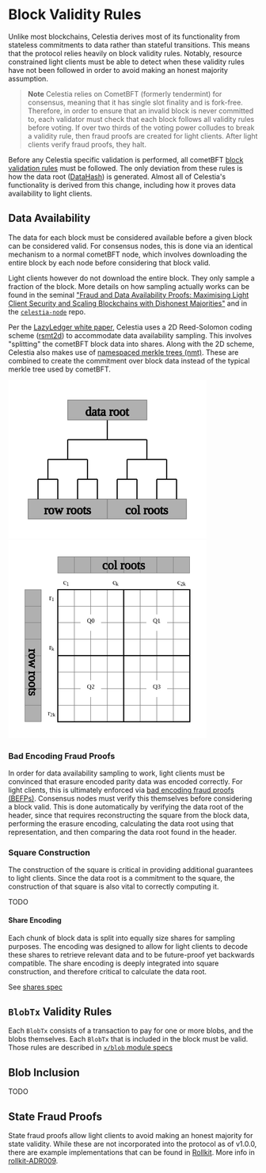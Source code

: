 # Block Validity Rules

Unlike most blockchains, Celestia derives most of its functionality from
stateless commitments to data rather than stateful transitions. This means that
the protocol relies heavily on block validity rules. Notably, resource
constrained light clients must be able to detect when these validity rules have
not been followed in order to avoid making an honest majority assumption.

> **Note** Celestia relies on CometBFT (formerly tendermint) for consensus,
> meaning that it has single slot finality and is fork-free. Therefore, in order
> to ensure that an invalid block is never committed to, each validator must
> check that each block follows all validity rules before voting. If over two
> thirds of the voting power colludes to break a validity rule, then fraud
> proofs are created for light clients. After light clients verify fraud proofs,
> they halt.

Before any Celestia specific validation is performed, all cometBFT [block
validation
rules](https://github.com/cometbft/cometbft/blob/v0.34.28/spec/core/data_structures.md#block)
must be followed. The only deviation from these rules is how the data root
([DataHash](https://github.com/cometbft/cometbft/blob/v0.34.28/spec/core/data_structures.md#header))
is generated. Almost all of Celestia's functionality is derived from this
change, including how it proves data availability to light clients.

## Data Availability

The data for each block must be considered available before a given block can be
considered valid. For consensus nodes, this is done via an identical mechanism
to a normal cometBFT node, which involves downloading the entire block by each
node before considering that block valid.

Light clients however do not download the entire block. They only sample a
fraction of the block. More details on how sampling actually works can be found
in the seminal ["Fraud and Data Availability Proofs: Maximising Light Client
Security and Scaling Blockchains with Dishonest
Majorities"](https://arxiv.org/abs/1809.09044) and in the
[`celestia-node`](https://github.com/celestiaorg/celestia-node) repo.

Per the [LazyLedger white paper](https://arxiv.org/pdf/1905.09274.pdf), Celestia
uses a 2D Reed-Solomon coding scheme
([rsmt2d](https://github.com/celestiaorg/rsmt2d)) to accommodate data
availability sampling. This involves "splitting" the cometBFT block data into
shares. Along with the 2D scheme, Celestia also makes use of [namespaced merkle
trees (nmt)](https://github.com/celestiaorg/nmt). These are combined to create
the commitment over block data instead of the typical merkle tree used by
cometBFT.

<img src="./figures/data_root.svg" alt="Figure 1: Data Root" width="400"/> <img
src="./figures/rs2d_quadrants.svg" alt="Figure 2: rsmt2d" width="400"/>

### Bad Encoding Fraud Proofs

In order for data availability sampling to work, light clients must be convinced
that erasure encoded parity data was encoded correctly. For light clients, this
is ultimately enforced via [bad encoding fraud proofs
(BEFPs)](https://github.com/celestiaorg/celestia-node/blob/v0.11.0-rc3/docs/adr/adr-006-fraud-service.md#detailed-design).
Consensus nodes must verify this themselves before considering a block valid.
This is done automatically by verifying the data root of the header, since that
requires reconstructing the square from the block data, performing the erasure
encoding, calculating the data root using that representation, and then
comparing the data root found in the header.

### Square Construction

The construction of the square is critical in providing additional guarantees to
light clients. Since the data root is a commitment to the square, the
construction of that square is also vital to correctly computing it.

TODO

#### Share Encoding

Each chunk of block data is split into equally size shares for sampling
purposes. The encoding was designed to allow for light clients to decode these
shares to retrieve relevant data and to be future-proof yet backwards
compatible. The share encoding is deeply integrated into square construction, and
    therefore critical to calculate the data root.

See [shares spec](./shares.md)

## `BlobTx` Validity Rules

Each `BlobTx` consists of a transaction to pay for one or more blobs, and the
blobs themselves. Each `BlobTx` that is included in the block must be valid.
Those rules are described in [`x/blob` module
specs](../../../x/blob/README.md#validity-rules)

## Blob Inclusion

TODO

## State Fraud Proofs

State fraud proofs allow light clients to avoid making an honest majority for
state validity. While these are not incorporated into the protocol as of v1.0.0,
there are example implementations that can be found in
[Rollkit](https://github.com/rollkit/rollkit). More info in
[rollkit-ADR009](https://github.com/rollkit/rollkit/blob/4fd97ba8b8352771f2e66454099785d06fd0c31b/docs/lazy-adr/adr-009-state-fraud-proofs.md).
